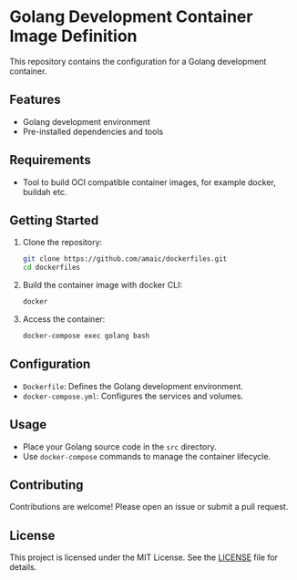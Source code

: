 # Golang Development Container Image Definition

This repository contains the configuration for a Golang development container.

## Features

- Golang development environment
- Pre-installed dependencies and tools

## Requirements

- Tool to build OCI compatible container images, for example docker, buildah etc.

## Getting Started

1. Clone the repository:
    ```sh
    git clone https://github.com/amaic/dockerfiles.git
    cd dockerfiles
    ```

2. Build the container image with docker CLI:
    ```sh
    docker 
    ```

3. Access the container:
    ```sh
    docker-compose exec golang bash
    ```

## Configuration

- `Dockerfile`: Defines the Golang development environment.
- `docker-compose.yml`: Configures the services and volumes.

## Usage

- Place your Golang source code in the `src` directory.
- Use `docker-compose` commands to manage the container lifecycle.

## Contributing

Contributions are welcome! Please open an issue or submit a pull request.

## License

This project is licensed under the MIT License. See the [LICENSE](LICENSE) file for details.